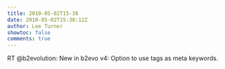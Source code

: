 ```yaml
---
title: 2010-05-02T15-38
date: 2010-05-02T15:38:12Z
author: Lee Turner
showtoc: false
comments: true
---
```


RT @b2evolution: New in b2evo v4: Option to use tags as meta keywords.

